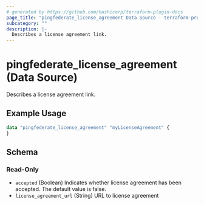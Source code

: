 ```yaml
---
# generated by https://github.com/hashicorp/terraform-plugin-docs
page_title: "pingfederate_license_agreement Data Source - terraform-provider-pingfederate"
subcategory: ""
description: |-
  Describes a license agreement link.
---
```


# pingfederate_license_agreement (Data Source)

Describes a license agreement link.

## Example Usage

```terraform
data "pingfederate_license_agreement" "myLicenseAgreement" {
}
```

<!-- schema generated by tfplugindocs -->
## Schema

### Read-Only

- `accepted` (Boolean) Indicates whether license agreement has been accepted. The default value is false.
- `license_agreement_url` (String) URL to license agreement
